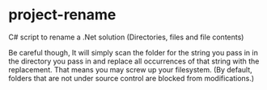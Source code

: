 # project-rename
C# script to rename a .Net solution (Directories, files and file contents)

Be careful though, It will simply scan the folder for the string you pass in in the directory you pass in and replace all occurrences of that string with the replacement.
That means you may screw up your filesystem. (By default, folders that are not under source control are blocked from modifications.)
